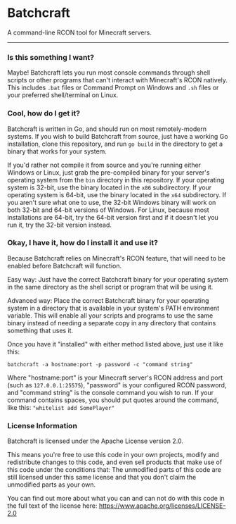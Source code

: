 # Batchcraft

A command-line RCON tool for Minecraft servers.

-----

### Is this something I want?
Maybe! Batchcraft lets you run most console commands through shell scripts or other programs that can't interact with Minecraft's RCON natively. This includes `.bat` files or Command Prompt on Windows and `.sh` files or your preferred shell/terminal on Linux.

### Cool, how do I get it?
Batchcraft is written in Go, and should run on most remotely-modern systems. If you wish to build Batchcraft from source, just have a working Go installation, clone this repository, and run `go build` in the directory to get a binary that works for your system.

If you'd rather not compile it from source and you're running either Windows or Linux, just grab the pre-compiled binary for your server's operating system from the `bin` directory in this repository.
If your operating system is 32-bit, use the binary located in the `x86` subdirectory. If your operating system is 64-bit, use the binary located in the `x64` subdirectory.
If you aren't sure what one to use, the 32-bit Windows binary will work on both 32-bit and 64-bit versions of Windows. For Linux, because most installations are 64-bit, try the 64-bit version first and if it doesn't let you run it, try the 32-bit version instead.

### Okay, I have it, how do I install it and use it?
Because Batchcraft relies on Minecraft's RCON feature, that will need to be enabled before Batchcraft will function.

Easy way: Just have the correct Batchcraft binary for your operating system in the same directory as the shell script or program that will be using it.

Advanced way: Place the correct Batchcraft binary for your operating system in a directory that is available in your system's PATH environment variable. This will enable all your scripts and programs to use the same binary instead of needing a separate copy in any directory that contains something that uses it.

Once you have it "installed" with either method listed above, just use it like this:

`batchcraft -a hostname:port -p password -c "command string"`

Where "hostname:port" is your Minecraft server's RCON address and port (such as `127.0.0.1:25575`), "password" is your configured RCON password, and "command string" is the console command you wish to run. If your command contains spaces, you should put quotes around the command, like this: `"whitelist add SomePlayer"`

### License Information
Batchcraft is licensed under the Apache License version 2.0.

This means you're free to use this code in your own projects, modify and redistribute changes to this code, and even sell products that make use of this code under the conditions that: The unmodified parts of this code are still licensed under this same license and that you don't claim the unmodified parts as your own.

You can find out more about what you can and can not do with this code in the full text of the license here:
https://www.apache.org/licenses/LICENSE-2.0
